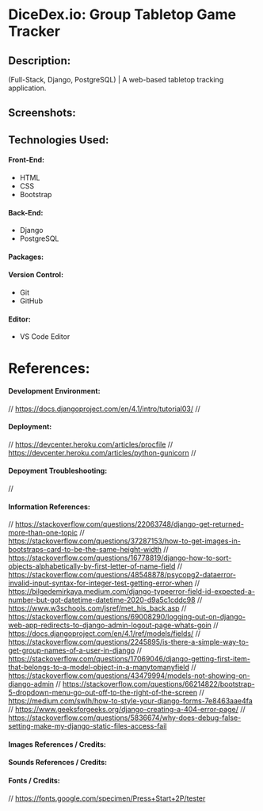 # DiceDex.io: Group Tabletop Game Tracker

## Description:
(Full-Stack, Django, PostgreSQL) | A web-based tabletop tracking application.

## Screenshots:
<!-- ![Screenshot](/01.png) -->

## Technologies Used:
#### Front-End:
- HTML
- CSS
- Bootstrap
#### Back-End:
- Django
- PostgreSQL
#### Packages:

#### Version Control:
- Git
- GitHub
#### Editor:
- VS Code Editor
# References:
#### Development Environment:
// https://docs.djangoproject.com/en/4.1/intro/tutorial03/
// 
#### Deployment:
// https://devcenter.heroku.com/articles/procfile
// https://devcenter.heroku.com/articles/python-gunicorn
//
#### Depoyment Troubleshooting:
//
#### Information References:
// https://stackoverflow.com/questions/22063748/django-get-returned-more-than-one-topic
// https://stackoverflow.com/questions/37287153/how-to-get-images-in-bootstraps-card-to-be-the-same-height-width
// https://stackoverflow.com/questions/16778819/django-how-to-sort-objects-alphabetically-by-first-letter-of-name-field
// https://stackoverflow.com/questions/48548878/psycopg2-dataerror-invalid-input-syntax-for-integer-test-getting-error-when
// https://bilgedemirkaya.medium.com/django-typeerror-field-id-expected-a-number-but-got-datetime-datetime-2020-d9a5c1cddc98
// https://www.w3schools.com/jsref/met_his_back.asp
// https://stackoverflow.com/questions/69008290/logging-out-on-django-web-app-redirects-to-django-admin-logout-page-whats-goin
// https://docs.djangoproject.com/en/4.1/ref/models/fields/
// https://stackoverflow.com/questions/2245895/is-there-a-simple-way-to-get-group-names-of-a-user-in-django
// https://stackoverflow.com/questions/17069046/django-getting-first-item-that-belongs-to-a-model-object-in-a-manytomanyfield
// https://stackoverflow.com/questions/43479994/models-not-showing-on-django-admin
// https://stackoverflow.com/questions/66214822/bootstrap-5-dropdown-menu-go-out-off-to-the-right-of-the-screen
// https://medium.com/swlh/how-to-style-your-django-forms-7e8463aae4fa
// https://www.geeksforgeeks.org/django-creating-a-404-error-page/
// https://stackoverflow.com/questions/5836674/why-does-debug-false-setting-make-my-django-static-files-access-fail
#### Images References / Credits:
#### Sounds References / Credits:
#### Fonts / Credits:
// https://fonts.google.com/specimen/Press+Start+2P/tester
